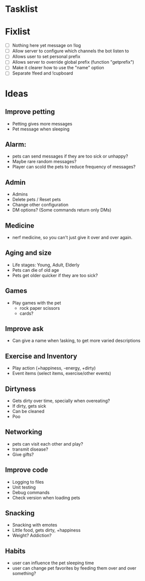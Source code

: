 # Tasklist

# Fixlist
- [ ] Nothing here yet message on !log
- [ ] Allow server to configure which channels the bot listen to
- [ ] Allows user to set personal prefix
- [ ] Allows server to override global prefix (function "getprefix")
- [ ] Make it clearer how to use the "name" option
- [ ] Separate !feed and !cupboard

# Ideas
## Improve petting
- Petting gives more messages
- Pet message when sleeping

## Alarm:
- pets can send messages if they are too sick or unhappy?
- Maybe rare random messages?
- Player can scold the pets to reduce frequency of messages?

## Admin
- Admins
- Delete pets / Reset pets
- Change other configuration
- DM options? (Some commands return only DMs)

## Medicine
- nerf medicine, so you can't just give it over and over again.


## Aging and size
- Life stages: Young, Adult, Elderly
- Pets can die of old age
- Pets get older quicker if they are too sick?

## Games
- Play games with the pet
  - rock paper scissors
  - cards?

## Improve ask
- Can give a name when !asking, to get more varied descriptions

## Exercise and Inventory
- Play action (+happiness, -energy, +dirty)
- Event items (select items, exercise/other events)

## Dirtyness
- Gets dirty over time, specially when overeating?
- If dirty, gets sick
- Can be cleaned
- Poo

## Networking
- pets can visit each other and play?
- transmit disease?
- Give gifts?

## Improve code
- Logging to files
- Unit testing
- Debug commands
- Check version when loading pets

## Snacking
- Snacking with emotes
- Little food, gets dirty, +happiness
- Weight? Addiction?

## Habits
- user can influence the pet sleeping time
- user can change pet favorites by feeding them over and over something?
